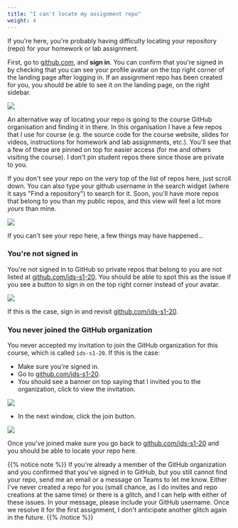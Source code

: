 ```yaml
---
title: "I can't locate my assignment repo"
weight: 4
---
```


If you're here, you're probably having difficulty locating your repository (repo) for your homework or lab assignment.

First, go to [github.com](http://github.com/), and **sign in**. You can confirm that you're signed in by checking that you can see your profile avatar on the top right corner of the landing page after logging in. If an assignment repo has been created for you, you should be able to see it on the landing page, on the right sidebar.

<img src="/images/troubleshoot/logged-in.png"/>

An alternative way of locating your repo is going to the course GitHub organisation and finding it in there. In this organisation I have a few repos that *I* use for course (e.g. the source code for the course website, slides for videos, instructions for homework and lab assignments, etc.). You'll see that a few of these are pinned on top for easier access (for me and others visiting the course). I don't pin student repos there since those are private to you.

If you don't see your repo on the very top of the list of repos here, just scroll down. You can also type your github username in the search widget (where it says "Find a repository") to search for it. Soon, you'll have more repos that belong to you than my public repos, and this view will feel a lot more *yours* than mine.

<img src="/images/troubleshoot/org-logged-in.png"/>

If you can't see your repo here, a few things may have happened...

### You're not signed in

You're not signed in to GitHub so private repos that belong to you are not listed at [github.com/ids-s1-20](https://github.com/ids-s1-20). You should be able to spot this as the issue if you see a button to sign in on the top right corner instead of your avatar.

<img src="/images/troubleshoot/org-not-logged-in.png"/>

If this is the case, sign in and revisit [github.com/ids-s1-20](https://github.com/ids-s1-20).

### You never joined the GitHub organization

You never accepted my invitation to join the GitHub organization for this course, which is called `ids-s1-20`. If this is the case:

- Make sure you're signed in.
- Go to [github.com/ids-s1-20](https://github.com/ids-s1-20).
- You should see a banner on top saying that I invited you to the organization, click to view the invitation.

<img src="/images/troubleshoot/invitation-view.png"/>

- In the next window, click the join button.

<img src="/images/troubleshoot/invitation-accept.png"/>

Once you've joined make sure you go back to [github.com/ids-s1-20](https://github.com/ids-s1-20) and you should be able to locate your repo here.

{{% notice note %}}
If you're already a member of the GitHub organization and you confirmed that you've signed in to GitHub, but you still cannot find your repo, send me an email or a message on Teams to let me know. Either I've never created a repo for you (small chance, as I do invites and repo creations at the same time) or there is a glitch, and I can help with either of these issues. In your message, please include your GitHub username. Once we resolve it for the first assignment, I don't anticipate another glitch again in the future.
{{% /notice %}}

<!-- To setup the links -->  
<script src="/js/links.js"/>